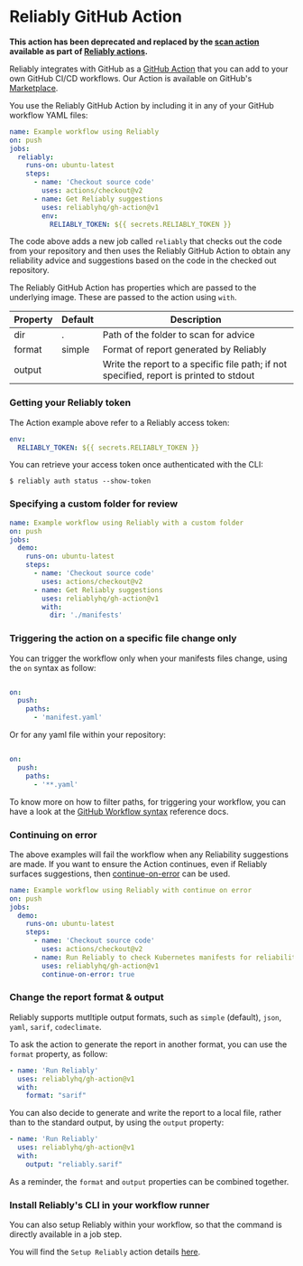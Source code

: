 # Reliably GitHub Action

**This action has been deprecated and replaced by the [scan action][scan-action] available as part of [Reliably actions][actions].**

Reliably integrates with GitHub as a [GitHub Action][gh-action] that you can add to your own GitHub CI/CD workflows. Our Action is available on GitHub's [Marketplace][view-on-marketplace].

[actions]: https://github.com/reliablyhq/actions
[scan-action]: https://github.com/reliablyhq/actions/tree/master/scan
[gh-action]: https://github.com/features/actions
[view-on-marketplace]: https://github.com/marketplace/actions/reliably-github-action



You use the Reliably GitHub Action by including it in any of your GitHub workflow
YAML files:

```yaml
name: Example workflow using Reliably
on: push
jobs:
  reliably:
    runs-on: ubuntu-latest
    steps:
      - name: 'Checkout source code'
        uses: actions/checkout@v2
      - name: Get Reliably suggestions
        uses: reliablyhq/gh-action@v1
        env:
          RELIABLY_TOKEN: ${{ secrets.RELIABLY_TOKEN }}
```
The code above adds a new job called `reliably` that checks out the code from your repository and then uses the Reliably GitHub Action to obtain any reliability advice and suggestions based on the code in the checked out repository.

The Reliably GitHub Action has properties which are passed to the underlying image.
These are passed to the action using `with`.

| Property | Default | Description |
| --- | --- | --- |
| dir | . | Path of the folder to scan for advice |
| format | simple | Format of report generated by Reliably |
| output | | Write the report to a specific file path; if not specified, report is printed to stdout |


### Getting your Reliably token

The Action example above refer to a Reliably access token:

```yaml
env:
  RELIABLY_TOKEN: ${{ secrets.RELIABLY_TOKEN }}
```

You can retrieve your access token once authenticated with the CLI:
```
$ reliably auth status --show-token
```

### Specifying a custom folder for review

```yaml
name: Example workflow using Reliably with a custom folder
on: push
jobs:
  demo:
    runs-on: ubuntu-latest
    steps:
      - name: 'Checkout source code'
        uses: actions/checkout@v2
      - name: Get Reliably suggestions
        uses: reliablyhq/gh-action@v1
        with:
          dir: './manifests'
```

### Triggering the action on a specific file change only

You can trigger the workflow only when your manifests files change,
using the `on` syntax as follow:

```yaml

on:
  push:
    paths:
      - 'manifest.yaml'
```

Or for any yaml file within your repository:

```yaml

on:
  push:
    paths:
      - '**.yaml'
```

To know more on how to filter paths, for triggering your workflow,
you can have a look at the [GitHub Workflow syntax](https://docs.github.com/en/free-pro-team@latest/actions/reference/workflow-syntax-for-github-actions#onpushpull_requestpaths) reference docs.


### Continuing on error

The above examples will fail the workflow when any Reliability suggestions are made.
If you want to ensure the Action continues, even if Reliably surfaces suggestions,
then [continue-on-error](https://docs.github.com/en/actions/reference/workflow-syntax-for-github-actions#jobsjob_idstepscontinue-on-error) can be used.


```yaml
name: Example workflow using Reliably with continue on error
on: push
jobs:
  demo:
    runs-on: ubuntu-latest
    steps:
      - name: 'Checkout source code'
        uses: actions/checkout@v2
      - name: Run Reliably to check Kubernetes manifests for reliability advice
        uses: reliablyhq/gh-action@v1
        continue-on-error: true
```


### Change the report format & output

Reliably supports mutltiple output formats, such as `simple` (default),
`json`, `yaml`, `sarif`, `codeclimate`.

To ask the action to generate the report in another format, you can
use the `format` property, as follow:

```yaml
- name: 'Run Reliably'
  uses: reliablyhq/gh-action@v1
  with:
    format: "sarif"
```

You can also decide to generate and write the report to a local file,
rather than to the standard output, by using the `output` property:

```yaml
- name: 'Run Reliably'
  uses: reliablyhq/gh-action@v1
  with:
    output: "reliably.sarif"
```

As a reminder, the `format` and `output` properties can be combined together.

### Install Reliably's CLI in your workflow runner

You can also setup Reliably within your workflow, so that the command
is directly available in a job step.

You will find the `Setup Reliably` action details [here](https://github.com/reliablyhq/gh-action/tree/main/setup).